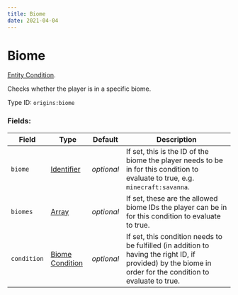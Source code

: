 ```yaml
---
title: Biome
date: 2021-04-04
---
```

# Biome

[Entity Condition](../entity_conditions.md).

Checks whether the player is in a specific biome.

Type ID: `origins:biome`

### Fields:

Field  | Type | Default | Description
-------|------|---------|-------------
`biome` | [Identifier](../data_types/identifier.md) | _optional_ |  If set, this is the ID of the biome the player needs to be in for this condition to evaluate to true, e.g. `minecraft:savanna`.
`biomes` | [Array](../data_types/array.md) | _optional_ |  If set, these are the allowed biome IDs the player can be in for this condition to evaluate to true.
`condition` | [Biome Condition](../biome_conditions.md) | _optional_ | If set, this condition needs to be fulfilled (in addition to having the right ID, if provided) by the biome in order for the condition to evaluate to true.
